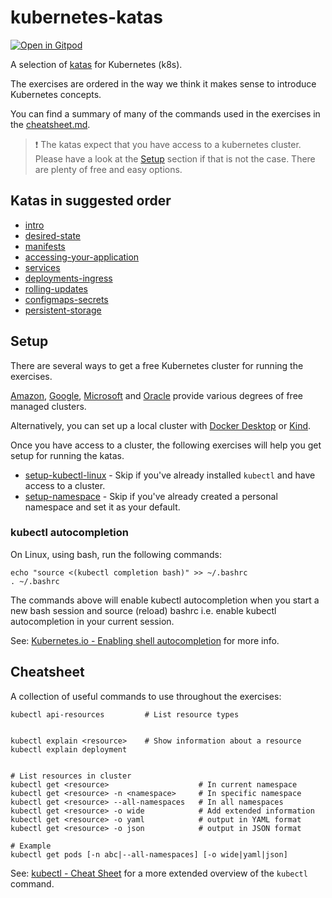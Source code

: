 # kubernetes-katas

[![Open in Gitpod](https://gitpod.io/button/open-in-gitpod.svg)][gitpod]

A selection of [katas][kata-def] for Kubernetes (k8s).

The exercises are ordered in the way we think it makes sense to introduce Kubernetes concepts.

You can find a summary of many of the commands used in the exercises in the
[cheatsheet.md](cheatsheet.md).

> :exclamation: The katas expect that you have access to a kubernetes cluster.
> Please have a look at the [Setup](#setup) section if that is not the case.
> There are plenty of free and easy options.

## Katas in suggested order

- [intro](intro.md)
- [desired-state](desired-state.md)
- [manifests](manifests.md)
- [accessing-your-application](accessing-your-application.md)
- [services](services.md)
- [deployments-ingress](deployments-ingress.md)
- [rolling-updates](rolling-updates.md)
- [configmaps-secrets](configmaps-secrets.md)
- [persistent-storage](persistent-storage.md)

## Setup

There are several ways to get a free Kubernetes cluster for running the exercises.

[Amazon][eks], [Google][gke], [Microsoft][aks] and [Oracle][oke] provide various degrees of free
managed clusters.

Alternatively, you can set up a local cluster with [Docker
Desktop][docker-desktop] or [Kind][kind].

Once you have access to a cluster, the following exercises will help you get setup for running the katas.

- [setup-kubectl-linux](old/exercise_setup/00-setup-kubectl-linux.md) - Skip if
  you've already installed `kubectl` and have access to a cluster.
- [setup-namespace](old/exercise_setup/00-setup-namespace.md) - Skip if you've
  already created a personal namespace and set it as your default.

### kubectl autocompletion

On Linux, using bash, run the following commands:

```shell
echo "source <(kubectl completion bash)" >> ~/.bashrc
. ~/.bashrc
```

The commands above will enable kubectl autocompletion when you start a new bash session and source
(reload) bashrc i.e. enable kubectl autocompletion in your current session.

See: [Kubernetes.io - Enabling shell autocompletion][autocompletion] for more info.

## Cheatsheet

A collection of useful commands to use throughout the exercises:

```shell
kubectl api-resources         # List resource types


kubectl explain <resource>    # Show information about a resource
kubectl explain deployment


# List resources in cluster
kubectl get <resource>                    # In current namespace
kubectl get <resource> -n <namespace>     # In specific namespace
kubectl get <resource> --all-namespaces   # In all namespaces
kubectl get <resource> -o wide            # Add extended information
kubectl get <resource> -o yaml            # output in YAML format
kubectl get <resource> -o json            # output in JSON format

# Example
kubectl get pods [-n abc|--all-namespaces] [-o wide|yaml|json]

```

See:
[kubectl - Cheat Sheet](https://kubernetes.io/docs/reference/kubectl/cheatsheet/)
for a more extended overview of the `kubectl` command.

[gitpod]: https://gitpod.io/#https://github.com/eficode-academy/kubernetes-katas
[kata-def]: https://en.wikipedia.org/wiki/Kata
[eks]: https://aws.amazon.com/ecs/pricing/
[gke]: https://cloud.google.com/kubernetes-engine/pricing#cluster_management_fee_and_free_tier
[aks]: https://azure.microsoft.com/en-us/pricing/free-services/
[oke]: https://www.oracle.com/cloud/free/#free-cloud-trial
[docker-desktop]: https://docs.docker.com/desktop/
[kind]: https://kind.sigs.k8s.io/
[autocompletion]: https://kubernetes.io/docs/tasks/tools/install-kubectl/#enabling-shell-autocompletion
